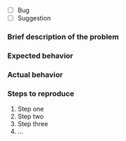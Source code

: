 - [ ] Bug
- [ ] Suggestion

### Brief description of the problem

### Expected behavior

### Actual behavior

### Steps to reproduce

1. Step one
2. Step two
3. Step three
4. ...

